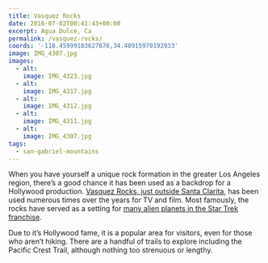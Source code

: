 ```yaml
---
title: Vasquez Rocks
date: 2016-07-02T00:41:43+00:00
excerpt: Agua Dulce, Ca
permalink: /vasquez-rocks/
coords: '-118.45999183627676,34.48915970192933'
image: IMG_4307.jpg
images:
  - alt: 
    image: IMG_4323.jpg
  - alt: 
    image: IMG_4317.jpg
  - alt: 
    image: IMG_4312.jpg
  - alt: 
    image: IMG_4311.jpg
  - alt: 
    image: IMG_4307.jpg
tags:
  - san-gabriel-mountains
---
```

When you have yourself a unique rock formation in the greater Los Angeles region, there’s a good chance it has been used as a backdrop for a Hollywood production. <a href="http://parks.lacounty.gov/wps/portal/dpr/Parks/Vasquez_Rocks_Natural_Area">Vasquez Rocks, just outside Santa Clarita</a>, has been used numerous times over the years for TV and film. Most famously, the rocks have served as a setting for <a href="http://memory-alpha.wikia.com/wiki/Vasquez_Rocks">many alien planets in the Star Trek franchise</a>.

Due to it’s Hollywood fame, it is a popular area for visitors, even for those who aren’t hiking. There are a handful of trails to explore including the Pacific Crest Trail, although nothing too strenuous or lengthy.

